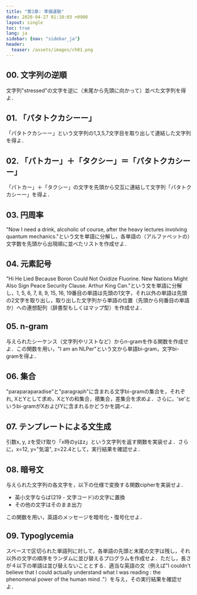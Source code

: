 ```yaml
---
title: "第1章: 準備運動"
date: 2020-04-27 01:10:03 +0900
layout: single
toc: true
lang: ja
sidebar: {nav: "sidebar_ja"}
header:
  teaser: /assets/images/ch01.png
---
```


## 00. 文字列の逆順
文字列"stressed"の文字を逆に（末尾から先頭に向かって）並べた文字列を得よ．

## 01. 「パタトクカシーー」
「パタトクカシーー」という文字列の1,3,5,7文字目を取り出して連結した文字列を得よ．

## 02. 「パトカー」＋「タクシー」＝「パタトクカシーー」
「パトカー」＋「タクシー」の文字を先頭から交互に連結して文字列「パタトクカシーー」を得よ．

## 03. 円周率
"Now I need a drink, alcoholic of course, after the heavy lectures involving quantum mechanics."という文を単語に分解し，各単語の（アルファベットの）文字数を先頭から出現順に並べたリストを作成せよ．

## 04. 元素記号
"Hi He Lied Because Boron Could Not Oxidize Fluorine. New Nations Might Also Sign Peace Security Clause. Arthur King Can."という文を単語に分解し，1, 5, 6, 7, 8, 9, 15, 16, 19番目の単語は先頭の1文字，それ以外の単語は先頭の2文字を取り出し，取り出した文字列から単語の位置（先頭から何番目の単語か）への連想配列（辞書型もしくはマップ型）を作成せよ．

## 05. n-gram
与えられたシーケンス（文字列やリストなど）からn-gramを作る関数を作成せよ．この関数を用い，"I am an NLPer"という文から単語bi-gram，文字bi-gramを得よ．

## 06. 集合
"paraparaparadise"と"paragraph"に含まれる文字bi-gramの集合を，それぞれ, XとYとして求め，XとYの和集合，積集合，差集合を求めよ．さらに，'se'というbi-gramがXおよびYに含まれるかどうかを調べよ．

## 07. テンプレートによる文生成
引数x, y, zを受け取り「x時のyはz」という文字列を返す関数を実装せよ．さらに，x=12, y="気温", z=22.4として，実行結果を確認せよ．

## 08. 暗号文
与えられた文字列の各文字を，以下の仕様で変換する関数cipherを実装せよ．

* 英小文字ならば(219 - 文字コード)の文字に置換
* その他の文字はそのまま出力

この関数を用い，英語のメッセージを暗号化・復号化せよ．

## 09. Typoglycemia
スペースで区切られた単語列に対して，各単語の先頭と末尾の文字は残し，それ以外の文字の順序をランダムに並び替えるプログラムを作成せよ．ただし，長さが４以下の単語は並び替えないこととする．適当な英語の文（例えば"I couldn't believe that I could actually understand what I was reading : the phenomenal power of the human mind ."）を与え，その実行結果を確認せよ．

